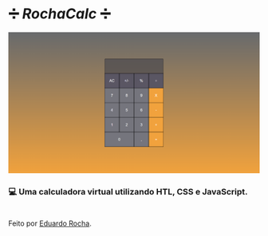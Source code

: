 # ➗ **_RochaCalc_** ➗

<a href="https://calculator-er.netlify.app" target="_blank"><img src="/img/calculator-er.netlify.app.png"></img></a>

### 💻 Uma calculadora virtual utilizando HTL, CSS e JavaScript. 

#

Feito por [Eduardo Rocha](https://github.com/oedurocha).
